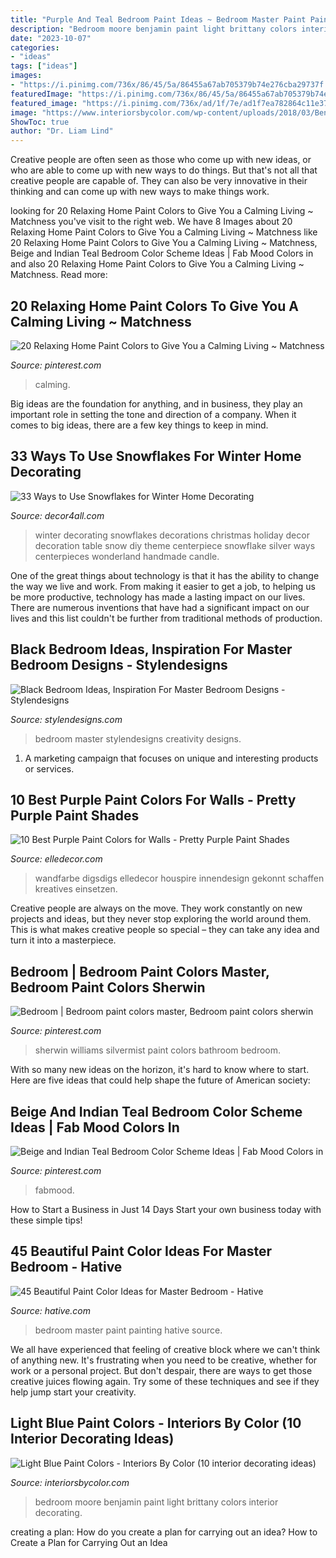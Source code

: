 ```yaml
---
title: "Purple And Teal Bedroom Paint Ideas ~ Bedroom Master Paint Painting Hative Source"
description: "Bedroom moore benjamin paint light brittany colors interior decorating"
date: "2023-10-07"
categories:
- "ideas"
tags: ["ideas"]
images:
- "https://i.pinimg.com/736x/86/45/5a/86455a67ab705379b74e276cba29737f.jpg"
featuredImage: "https://i.pinimg.com/736x/86/45/5a/86455a67ab705379b74e276cba29737f.jpg"
featured_image: "https://i.pinimg.com/736x/ad/1f/7e/ad1f7ea782864c11e37ca76563ede5bd.jpg"
image: "https://www.interiorsbycolor.com/wp-content/uploads/2018/03/Benjamin-Moore-Brittany-Blue-Bedroom.jpg"
ShowToc: true
author: "Dr. Liam Lind"
---
```



Creative people are often seen as those who come up with new ideas, or who are able to come up with new ways to do things. But that's not all that creative people are capable of. They can also be very innovative in their thinking and can come up with new ways to make things work.

	

		
looking for 20 Relaxing Home Paint Colors to Give You a Calming Living ~ Matchness you've visit to the right web. We have 8 Images about 20 Relaxing Home Paint Colors to Give You a Calming Living ~ Matchness like 20 Relaxing Home Paint Colors to Give You a Calming Living ~ Matchness, Beige and Indian Teal Bedroom Color Scheme Ideas | Fab Mood Colors in and also 20 Relaxing Home Paint Colors to Give You a Calming Living ~ Matchness. Read more:
		
    
## 20 Relaxing Home Paint Colors To Give You A Calming Living ~ Matchness

<img loading=lazy src="https://i.pinimg.com/736x/3d/2c/30/3d2c30fb6744c24f5f045cf132a92241.jpg" onerror="this.onerror=null;this.src='https://tse1.mm.bing.net/th?id=OIP.NbPkNWdc4NBHSXo64dvadAHaLH&amp;pid=15.1';" alt="20 Relaxing Home Paint Colors to Give You a Calming Living ~ Matchness">

_Source: pinterest.com_

>calming. 

	

Big ideas are the foundation for anything, and in business, they play an important role in setting the tone and direction of a company. When it comes to big ideas, there are a few key things to keep in mind. 

    
## 33 Ways To Use Snowflakes For Winter Home Decorating

<img loading=lazy src="http://www.decor4all.com/wp-content/uploads/2013/12/snowflakes-holiday-decorations-winter-decorating-ideas-20.jpg" onerror="this.onerror=null;this.src='https://tse1.mm.bing.net/th?id=OIP.nPCTufA5Y1IM1z_4a_j3WQHaJ3&amp;pid=15.1';" alt="33 Ways to Use Snowflakes for Winter Home Decorating">

_Source: decor4all.com_

>winter decorating snowflakes decorations christmas holiday decor decoration table snow diy theme centerpiece snowflake silver ways centerpieces wonderland handmade candle. 

	

One of the great things about technology is that it has the ability to change the way we live and work. From making it easier to get a job, to helping us be more productive, technology has made a lasting impact on our lives. There are numerous inventions that have had a significant impact on our lives and this list couldn't be further from traditional methods of production.

    
## Black Bedroom Ideas, Inspiration For Master Bedroom Designs - Stylendesigns

<img loading=lazy src="https://stylendesigns.com/wp-content/uploads/2017/01/JN_Black-Bedroom2.jpg" onerror="this.onerror=null;this.src='https://tse2.mm.bing.net/th?id=OIP.lfFNLTXGRyJaDRRAbLgcewHaLH&amp;pid=15.1';" alt="Black Bedroom Ideas, Inspiration For Master Bedroom Designs - Stylendesigns">

_Source: stylendesigns.com_

>bedroom master stylendesigns creativity designs. 

	

1. A marketing campaign that focuses on unique and interesting products or services.

    
## 10 Best Purple Paint Colors For Walls - Pretty Purple Paint Shades

<img loading=lazy src="https://hips.hearstapps.com/hmg-prod.s3.amazonaws.com/images/deep-purple-bath-1530563717.jpg?crop=1xw:0.9863013698630136xh;center,top&amp;resize=480:*" onerror="this.onerror=null;this.src='https://tse2.mm.bing.net/th?id=OIP.lQA5znN-pLQIDcbpcayPDAHaLH&amp;pid=15.1';" alt="10 Best Purple Paint Colors for Walls - Pretty Purple Paint Shades">

_Source: elledecor.com_

>wandfarbe digsdigs elledecor houspire innendesign gekonnt schaffen kreatives einsetzen. 

	

Creative people are always on the move. They work constantly on new projects and ideas, but they never stop exploring the world around them. This is what makes creative people so special – they can take any idea and turn it into a masterpiece.

    
## Bedroom | Bedroom Paint Colors Master, Bedroom Paint Colors Sherwin

<img loading=lazy src="https://i.pinimg.com/736x/ad/1f/7e/ad1f7ea782864c11e37ca76563ede5bd.jpg" onerror="this.onerror=null;this.src='https://tse2.mm.bing.net/th?id=OIP.eklvAnZ16sPtFOYpeNgqqQHaJ3&amp;pid=15.1';" alt="Bedroom | Bedroom paint colors master, Bedroom paint colors sherwin">

_Source: pinterest.com_

>sherwin williams silvermist paint colors bathroom bedroom. 

	

With so many new ideas on the horizon, it's hard to know where to start. Here are five ideas that could help shape the future of American society: 

    
## Beige And Indian Teal Bedroom Color Scheme Ideas | Fab Mood Colors In

<img loading=lazy src="https://i.pinimg.com/736x/86/45/5a/86455a67ab705379b74e276cba29737f.jpg" onerror="this.onerror=null;this.src='https://tse4.mm.bing.net/th?id=OIP.HDscvXzgE-hE1W-bhvOr3QHaN2&amp;pid=15.1';" alt="Beige and Indian Teal Bedroom Color Scheme Ideas | Fab Mood Colors in">

_Source: pinterest.com_

>fabmood. 

	

How to Start a Business in Just 14 Days
Start your own business today with these simple tips!

    
## 45 Beautiful Paint Color Ideas For Master Bedroom - Hative

<img loading=lazy src="https://hative.com/wp-content/uploads/2015/05/master-bedroom-painting/11-master-bedroom-painting-ideas.jpg" onerror="this.onerror=null;this.src='https://tse4.mm.bing.net/th?id=OIP.FsWs3wr3oIwYXGXKHvAd6QHaJ4&amp;pid=15.1';" alt="45 Beautiful Paint Color Ideas for Master Bedroom - Hative">

_Source: hative.com_

>bedroom master paint painting hative source. 

	

We all have experienced that feeling of creative block where we can't think of anything new. It's frustrating when you need to be creative, whether for work or a personal project. But don't despair, there are ways to get those creative juices flowing again. Try some of these techniques and see if they help jump start your creativity.

    
## Light Blue Paint Colors - Interiors By Color (10 Interior Decorating Ideas)

<img loading=lazy src="https://www.interiorsbycolor.com/wp-content/uploads/2018/03/Benjamin-Moore-Brittany-Blue-Bedroom.jpg" onerror="this.onerror=null;this.src='https://tse1.mm.bing.net/th?id=OIP.WCsV4Lq00-eAzG2QDeoUoQHaJ4&amp;pid=15.1';" alt="Light Blue Paint Colors - Interiors By Color (10 interior decorating ideas)">

_Source: interiorsbycolor.com_

>bedroom moore benjamin paint light brittany colors interior decorating. 

	

creating a plan: How do you create a plan for carrying out an idea?
How to Create a Plan for Carrying Out an Idea

